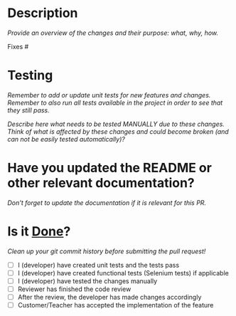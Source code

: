 # Description

*Provide an overview of the changes and their purpose: what, why, how.*

Fixes #<issue number>

# Testing

*Remember to add or update unit tests for new features and changes.*
*Remember to also run all tests available in the project in order to see that they still pass.*

*Describe here what needs to be tested MANUALLY due to these changes.*
*Think of what is affected by these changes and could become broken (and can not be easily tested automatically)?*

# Have you updated the README or other relevant documentation?

*Don't forget to update the documentation if it is relevant for this PR.*

# Is it [Done](https://wiki.aalto.fi/display/EDIT/Definition+of+Done)?

*Clean up your git commit history before submitting the pull request!*

- [ ] I (developer) have created unit tests and the tests pass
- [ ] I (developer) have created functional tests (Selenium tests) if applicable
- [ ] I (developer) have tested the changes manually
- [ ] Reviewer has finished the code review
- [ ] After the review, the developer has made changes accordingly
- [ ] Customer/Teacher has accepted the implementation of the feature
